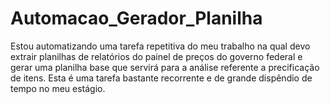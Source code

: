 # Automacao_Gerador_Planilha
Estou automatizando uma tarefa repetitiva do meu trabalho na qual devo extrair planilhas de relatórios do painel de preços do governo federal e gerar uma planilha base que servirá para a análise referente a precificação de itens. Esta é uma tarefa bastante recorrente e de grande dispêndio de tempo no meu estágio.
